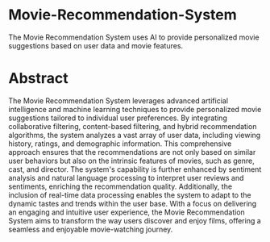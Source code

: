 # Movie-Recommendation-System
The Movie Recommendation System uses AI to provide personalized movie suggestions based on user data and movie features.

# Abstract

The Movie Recommendation System leverages advanced artificial intelligence and machine learning techniques to provide personalized movie suggestions tailored to individual user preferences. By integrating collaborative filtering, content-based filtering, and hybrid recommendation algorithms, the system analyzes a vast array of user data, including viewing history, ratings, and demographic information. This comprehensive approach ensures that the recommendations are not only based on similar user behaviors but also on the intrinsic features of movies, such as genre, cast, and director. The system's capability is further enhanced by sentiment analysis and natural language processing to interpret user reviews and sentiments, enriching the recommendation quality. Additionally, the inclusion of real-time data processing enables the system to adapt to the dynamic tastes and trends within the user base. With a focus on delivering an engaging and intuitive user experience, the Movie Recommendation System aims to transform the way users discover and enjoy films, offering a seamless and enjoyable movie-watching journey.
